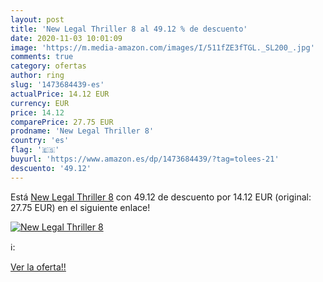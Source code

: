 ```yaml
---
layout: post
title: 'New Legal Thriller 8 al 49.12 % de descuento'
date: 2020-11-03 10:01:09
image: 'https://m.media-amazon.com/images/I/511fZE3fTGL._SL200_.jpg'
comments: true
category: ofertas
author: ring
slug: '1473684439-es'
actualPrice: 14.12 EUR
currency: EUR
price: 14.12
comparePrice: 27.75 EUR
prodname: 'New Legal Thriller 8'
country: 'es'
flag: '🇪🇸'
buyurl: 'https://www.amazon.es/dp/1473684439/?tag=tolees-21'
descuento: '49.12'
---
```


Está [New Legal Thriller 8](https://www.amazon.es/dp/1473684439/?tag=tolees-21) con 49.12 de descuento por 14.12 EUR (original: 27.75 EUR) en el siguiente enlace!

[![New Legal Thriller 8](https://m.media-amazon.com/images/I/511fZE3fTGL._SL200_.jpg)](https://www.amazon.es/dp/1473684439/?tag=tolees-21)

ℹ️:


[Ver la oferta!!](https://www.amazon.es/dp/1473684439/?tag=tolees-21)
